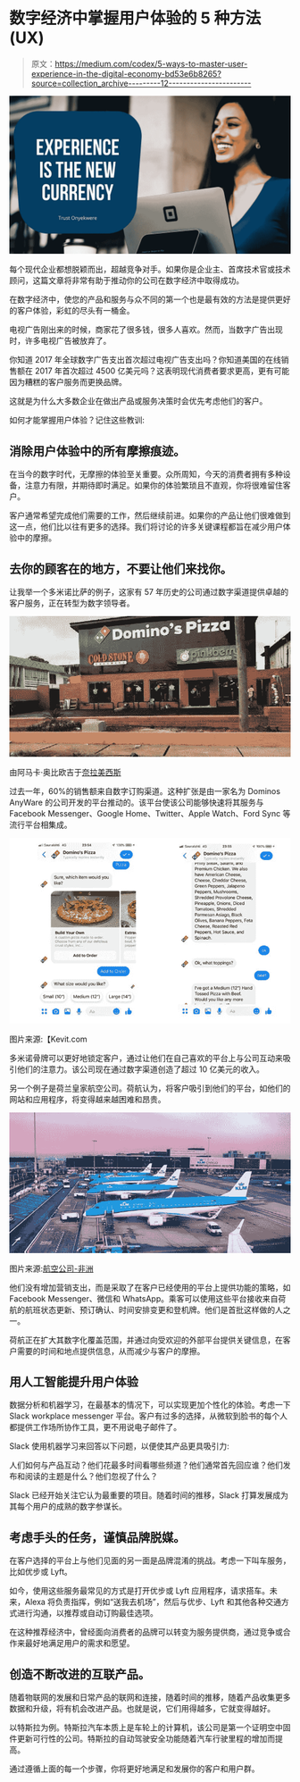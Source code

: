 # 数字经济中掌握用户体验的 5 种方法(UX)

> 原文：<https://medium.com/codex/5-ways-to-master-user-experience-in-the-digital-economy-bd53e6b8265?source=collection_archive---------12----------------------->

![](img/e82c08b44700a82ac5aa2e2fa57d4dc7.png)

每个现代企业都想脱颖而出，超越竞争对手。如果你是企业主、首席技术官或技术顾问，这篇文章将非常有助于推动你的公司在数字经济中取得成功。

在数字经济中，使您的产品和服务与众不同的第一个也是最有效的方法是提供更好的客户体验，彩虹的尽头有一桶金。

电视广告刚出来的时候，商家花了很多钱，很多人喜欢。然而，当数字广告出现时，许多电视广告被放弃了。

你知道 2017 年全球数字广告支出首次超过电视广告支出吗？你知道美国的在线销售额在 2017 年首次超过 4500 亿美元吗？这表明现代消费者要求更高，更有可能因为糟糕的客户服务而更换品牌。

这就是为什么大多数企业在做出产品或服务决策时会优先考虑他们的客户。

如何才能掌握用户体验？记住这些教训:

## 消除用户体验中的所有摩擦痕迹。

在当今的数字时代，无摩擦的体验至关重要。众所周知，今天的消费者拥有多种设备，注意力有限，并期待即时满足。如果你的体验繁琐且不直观，你将很难留住客户。

客户通常希望完成他们需要的工作，然后继续前进。如果你的产品让他们很难做到这一点，他们比以往有更多的选择。我们将讨论的许多关键课程都旨在减少用户体验中的摩擦。

## 去你的顾客在的地方，不要让他们来找你。

让我举一个多米诺比萨的例子，这家有 57 年历史的公司通过数字渠道提供卓越的客户服务，正在转型为数字领导者。

![](img/2b0f6971f0bf071fb3a60719da10a718.png)

由阿马卡·奥比欧吉于[奈拉美西斯](https://nairametrics.com/2019/06/16/dominos-pizza-opens-its-100th-outlet-in-nigeria/)

过去一年，60%的销售额来自数字订购渠道。这种扩张是由一家名为 Dominos AnyWare 的公司开发的平台推动的。该平台使该公司能够快速将其服务与 Facebook Messenger、Google Home、Twitter、Apple Watch、Ford Sync 等流行平台相集成。

![](img/8df384cf2d7a29d45918e05d60075fb4.png)

图片来源:【Kevit.com 

多米诺骨牌可以更好地锁定客户，通过让他们在自己喜欢的平台上与公司互动来吸引他们的注意力。该公司现在通过数字渠道创造了超过 10 亿美元的收入。

另一个例子是荷兰皇家航空公司。荷航认为，将客户吸引到他们的平台，如他们的网站和应用程序，将变得越来越困难和昂贵。

![](img/ac77c473f42af0c61db3c6ff33e6f8d0.png)

图片来源:[航空公司-非洲](https://airspace-africa.com/2021/12/02/klm-issues-apology-to-passengers-from-south-africa-after-schiphol-chaos/)

他们没有增加营销支出，而是采取了在客户已经使用的平台上提供功能的策略，如 Facebook Messenger、微信和 WhatsApp。乘客可以使用这些平台接收来自荷航的航班状态更新、预订确认、时间安排变更和登机牌。他们是首批这样做的人之一。

荷航正在扩大其数字化覆盖范围，并通过向受欢迎的外部平台提供关键信息，在客户需要的时间和地点提供信息，从而减少与客户的摩擦。

## 用人工智能提升用户体验

数据分析和机器学习，在最基本的情况下，可以实现更加个性化的体验。考虑一下 Slack workplace messenger 平台。客户有过多的选择，从微软到脸书的每个人都提供工作场所协作工具，更不用说电子邮件了。

Slack 使用机器学习来回答以下问题，以便使其产品更具吸引力:

人们如何与产品互动？他们花最多时间看哪些频道？他们通常首先回应谁？他们发布和阅读的主题是什么？他们忽视了什么？

Slack 已经开始关注它认为最重要的项目。随着时间的推移，Slack 打算发展成为其每个用户的成熟的数字参谋长。

## 考虑手头的任务，谨慎品牌脱媒。

在客户选择的平台上与他们见面的另一面是品牌混淆的挑战。考虑一下叫车服务，比如优步或 Lyft。

如今，使用这些服务最常见的方式是打开优步或 Lyft 应用程序，请求搭车。未来，Alexa 将负责指挥，例如“送我去机场”，然后与优步、Lyft 和其他各种交通方式进行沟通，以推荐或自动订购最佳选项。

在这种推荐经济中，曾经面向消费者的品牌可以转变为服务提供商，通过竞争或合作来最好地满足用户的需求和愿望。

## 创造不断改进的互联产品。

随着物联网的发展和日常产品的联网和连接，随着时间的推移，随着产品收集更多数据和升级，将有机会改进产品。也就是说，它们用得越多，它就变得越好。

以特斯拉为例。特斯拉汽车本质上是车轮上的计算机，该公司是第一个证明空中固件更新可行性的公司。特斯拉的自动驾驶安全功能随着汽车行驶里程的增加而提高。

通过遵循上面的每一个步骤，你将更好地满足和发展你的客户和用户群。